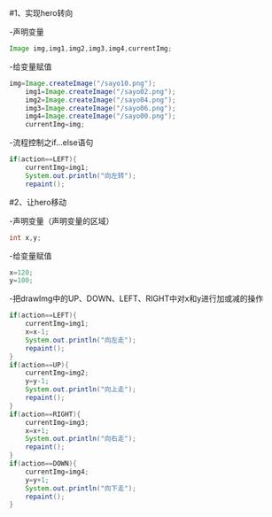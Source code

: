 #1、实现hero转向

-声明变量
```java
Image img,img1,img2,img3,img4,currentImg;
```
-给变量赋值
```java
img=Image.createImage("/sayo10.png");
    img1=Image.createImage("/sayo02.png");
    img2=Image.createImage("/sayo04.png");
    img3=Image.createImage("/sayo06.png");
    img4=Image.createImage("/sayo00.png");
    currentImg=img;
```
-流程控制之if...else语句
```java
if(action==LEFT){
    currentImg=img1;
    System.out.println("向左转");
    repaint();
```
#2、让hero移动

-声明变量（声明变量的区域）
```java
int x,y;
```
-给变量赋值
```java
x=120;
y=100;
```
-把drawImg中的UP、DOWN、LEFT、RIGHT中对x和y进行加或减的操作
```java
if(action==LEFT){
    currentImg=img1;
    x=x-1;
    System.out.println("向左走");
    repaint();
}
if(action==UP){
    currentImg=img2;
    y=y-1;
    System.out.println("向上走");
    repaint();
} 
if(action==RIGHT){
    currentImg=img3;
    x=x+1;
    System.out.println("向右走");
    repaint();
} 
if(action==DOWN){
    currentImg=img4;
    y=y+1;
    System.out.println("向下走");
    repaint();
} 
```
